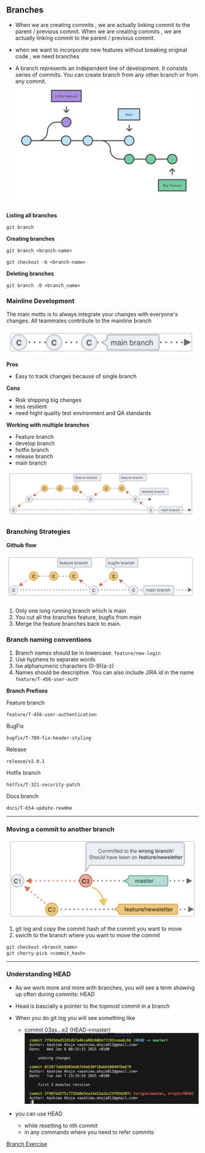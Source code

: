 ## Branches

- When we are creating commits , we are actually linking commit to the parent / previous commit. When we are creating commits , we are actually linking commit to the parent / previous commit.

- when we want to incorporate new features without breaking original code , we need branches

- A branch represents an independent line of development. It consists series of commits. You can create branch from any other branch or from any commit.
  ![alt text](../images/branch.png)

**Listing all branches**

```shell
git branch
```

**Creating branches**

```shell
git branch <branch-name>
```

```shell
git checkout -b <branch-name>
```

**Deleting branches**

```shell
git branch -D <branch_name>
```

### Mainline Development

The main motto is to always integrate your changes with everyone's changes. All teammates contribute to the mainline branch

![Alt text](../images/image.png)

**Pros**

- Easy to track changes because of single branch

**Cons**

- Risk shipping big changes
- less resilient
- need hight quality test environment and QA standards

**Working with multiple branches**

- Feature branch
- develop branch
- hotfix branch
- release branch
- main branch

![Alt text](../images/image-1.png)

### Branching Strategies

<!-- **Git flow**

1. Two long running branches (main and develop)
2. Feature braches are cut from develop and merged back to develop
3. New Release branch is cut from the develop which is tested and bugs are fixed in the same branch
4. Merge the release branch back to main
5. Add a tag for the release commit on main and delete the release branch.

![Alt text](../images/image-2.png)

Works well for projects where releases are not very frequent like in case of building librraies -->

**Github flow**

![alt text](../images/image-31.png)

1. Only one long running branch which is main
2. You cut all the branches feature, bugfix from main
3. Merge the feature branches back to main.

### Branch naming conventions

1. Branch names should be in lowercase.
   `feature/new-login`
2. Use hyphens to separate words
3. Ise alphanumeric characters (0-9)(a-z)
4. Names should be descriptive. You can also include JIRA id in the name
   `feature/T-456-user-auth`

**Branch Prefixes**

Feature branch

```
feature/T-456-user-authentication
```

BugFix

```
bugfix/T-789-fix-header-styling
```

Release

```
release/v2.0.1
```

Hotfix branch

```
hotfix/T-321-security-patch
```

Docs branch

```
docs/T-654-update-readme
```

---

### Moving a commit to another branch

![Alt text](../images/image-3.png)

1. git log and copy the commit hash of the commit you want to move
2. swicth to the branch where you want to move the commit

```
git checkout <branch_name>
git cherry-pick <commit_hash>
```

---

### Understanding HEAD

- As we work more and more with branches, you will see a term showing up often during commits: HEAD
- Head is bascially a pointer to the topmost commit in a branch
- When you do git log you will see something like

  - commit 03as…e2 (HEAD->master) <br/>
    <img src="../images/head.png"  />

- you can use HEAD
  - while resetting to nth commit
  - in any commands where you need to refer commits

[Branch Exercise](../exercises/banchExercise.md)
